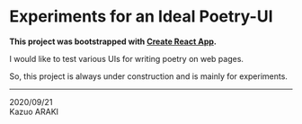 # Experiments for an Ideal Poetry-UI

**This project was bootstrapped with [Create React App](https://github.com/facebook/create-react-app).**

I would like to test various UIs for writing poetry on web pages.

So, this project is always under construction and is mainly for experiments.

***

2020/09/21  
Kazuo ARAKI
